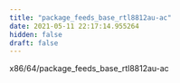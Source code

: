 ```yaml
---
title: "package_feeds_base_rtl8812au-ac"
date: 2021-05-11 22:17:14.955264
hidden: false
draft: false
---
```


x86/64/package_feeds_base_rtl8812au-ac

